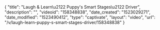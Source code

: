 {
    "title": "Laugh & Learn\u2122 Puppy's Smart Stages\u2122 Driver",
    "description": "",
    "videoid": "158348838",
    "date_created": "1523029271",
    "date_modified": "1523490412",
    "type": "captivate",
    "layout": "video",
    "url": "\/v\/laugh-learn-puppy-s-smart-stages-driver\/158348838"
}
